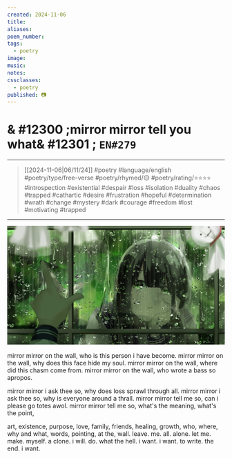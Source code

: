 ```yaml
---
created: 2024-11-06
title:
aliases:
poem_number:
tags:
  - poetry
image:
music:
notes:
cssclasses:
  - poetry
published: 📷
---
```

# & #12300 ;mirror mirror tell you what& #12301 ; `EN#279`

---

> [[2024-11-06|06/11/24]]
> #poetry 
> #language/english 
> #poetry/type/free-verse 
> #poetry/rhymed/🟡 
> #poetry/rating/⭐⭐⭐⭐ 
> #introspection #existential #despair #loss #isolation #duality #chaos #trapped #cathartic  #desire #frustration #hopeful #determination #wrath #change #mystery #dark #courage #freedom #lost #motivating #trapped 

---

![poem-mirror_mirror_tell_you_what](../!art/poem-mirror_mirror_tell_you_what.jpg)


mirror mirror on the wall, who is this person i have become.
mirror mirror on the wall, why does this face hide my soul.
mirror mirror on the wall, where did this chasm come from.
mirror mirror on the wall, who wrote a bass so apropos.

mirror mirror i ask thee so, why does loss sprawl through all.
mirror mirror i ask thee so, why is everyone around a thrall.
mirror mirror tell me so, can i please go totes awol.
mirror mirror tell me so, what's the meaning, what's the point,

art, existence, purpose, love, family, friends, healing, growth,
who, where, why and what, words, pointing, at the, wall.
leave. me. all. alone. 
let me. make. myself. a clone.
i will. do. what the hell. i want.
i want. to write. the end. i want.